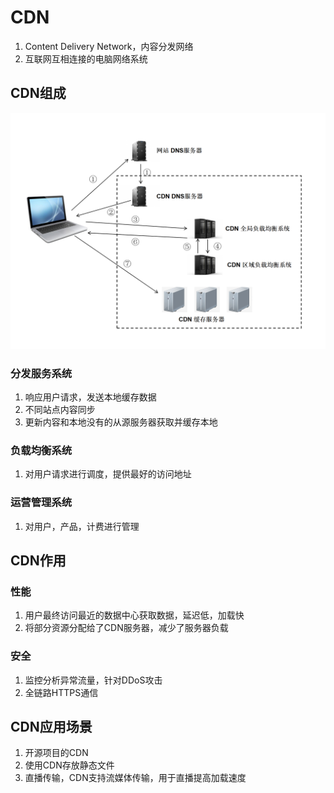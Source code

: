 # CDN
1. Content Delivery Network，内容分发网络
2. 互联网互相连接的电脑网络系统

## CDN组成

![CDN](assets/08-CDN.png)

### 分发服务系统

1. 响应用户请求，发送本地缓存数据
2. 不同站点内容同步
3. 更新内容和本地没有的从源服务器获取并缓存本地

### 负载均衡系统

1. 对用户请求进行调度，提供最好的访问地址

### 运营管理系统

1. 对用户，产品，计费进行管理

## CDN作用

### 性能

1. 用户最终访问最近的数据中心获取数据，延迟低，加载快
2. 将部分资源分配给了CDN服务器，减少了服务器负载

### 安全

1. 监控分析异常流量，针对DDoS攻击
2. 全链路HTTPS通信

## CDN应用场景

1. 开源项目的CDN
2. 使用CDN存放静态文件
3. 直播传输，CDN支持流媒体传输，用于直播提高加载速度
